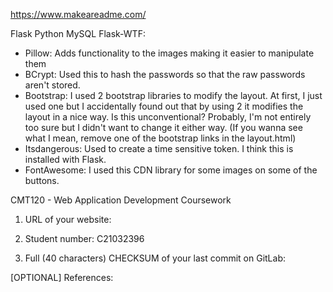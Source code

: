 https://www.makeareadme.com/



Flask
Python
MySQL
Flask-WTF:
- Pillow: Adds functionality to the images making it easier to manipulate them
- BCrypt: Used this to hash the passwords so that the raw passwords aren't stored.
- Bootstrap: I used 2 bootstrap libraries to modify the layout. At first, I just used one but I accidentally found out that by using 2 it modifies the layout in a nice way. Is this unconventional? Probably, I'm not entirely too sure but I didn't want to change it either way. (If
you wanna see what I mean, remove one of the bootstrap links in the layout.html)
- Itsdangerous: Used to create a time sensitive token. I think this is installed with Flask.
- FontAwesome: I used this CDN library for some images on some of the buttons.







CMT120 - Web Application Development Coursework

1. URL of your website:

2. Student number: C21032396

3. Full (40 characters) CHECKSUM of your last commit on GitLab:

[OPTIONAL] References:
